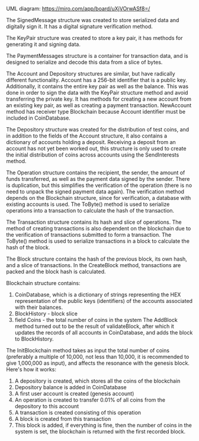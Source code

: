 UML diagram: https://miro.com/app/board/uXjVOrwASf8=/

The SignedMessage structure was created to store serialized data and digitally sign it. It has a digital signature verification method.

The KeyPair structure was created to store a key pair, it has methods for generating it and signing data.

The PaymentMessages structure is a container for transaction data, and is designed to serialize and decode this data from a slice of bytes.

The Account and Depository structures are similar, but have radically different functionality. Account has a 256-bit identifier that is a public key. Additionally, it contains the entire key pair as well as the balance. This was done in order to sign the data with the KeyPair structure method and avoid transferring the private key. It has methods for creating a new account from an existing key pair, as well as creating a payment transaction. NewAccount method has receiver type Blockchain because Account identifier must be included in CoinDatabase.

The Depository structure was created for the distribution of test coins, and in addition to the fields of the Account structure, it also contains a dictionary of accounts holding a deposit. Receiving a deposit from an account has not yet been worked out, this structure is only used to create the initial distribution of coins across accounts using the SendInterests method.

The Operation structure contains the recipient, the sender, the amount of funds transferred, as well as the payment data signed by the sender. There is duplication, but this simplifies the verification of the operation (there is no need to unpack the signed payment data again). The verification method depends on the Blockchain structure, since for verification, a database with existing accounts is used. The ToByte() method is used to serialize operations into a transaction to calculate the hash of the transaction.

The Transaction structure contains its hash and slice of operations. The method of creating transactions is also dependent on the blockchain due to the verification of transactions submitted to form a transaction. The ToByte() method is used to serialize transactions in a block to calculate the hash of the block.

The Block structure contains the hash of the previous block, its own hash, and a slice of transactions. In the CreateBlock method, transactions are packed and the block hash is calculated.

Blockchain structure contains:

1. CoinDatabase, which is a dictionary of strings representing the HEX representation of the public keys (identifiers) of the accounts associated with their balances.
2. BlockHistory - block slice
3. field Coins - the total number of coins in the system The AddBlock method turned out to be the result of validateBlock, after which it updates the records of all accounts in CoinDatabase, and adds the block to BlockHistory.

The InitBlockchain method takes as input the total number of coins (preferably a multiple of 10,000, not less than 10,000, it is recommended to give 1,000,000 as input), and affects the resonance with the genesis block. Here's how it works:

1. A depository is created, which stores all the coins of the blockchain
2. Depository balance is added in CoinDatabase
3. A first user account is created (genesis account)
4. An operation is created to transfer 0.01% of all coins from the depository to this account
5. A transaction is created consisting of this operation
6. A block is created from this transaction
7. This block is added, if everything is fine, then the number of coins in the system is set, the blockchain is returned with the first recorded block.
